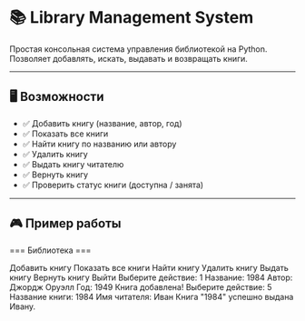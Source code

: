 # 📚 Library Management System

Простая консольная система управления библиотекой на Python.  
Позволяет добавлять, искать, выдавать и возвращать книги.

---

## 🖥️ Возможности

- ✅ Добавить книгу (название, автор, год)
- ✅ Показать все книги
- ✅ Найти книгу по названию или автору
- ✅ Удалить книгу
- ✅ Выдать книгу читателю
- ✅ Вернуть книгу
- ✅ Проверить статус книги (доступна / занята)

---

## 🎮 Пример работы

=== Библиотека ===

Добавить книгу
Показать все книги
Найти книгу
Удалить книгу
Выдать книгу
Вернуть книгу
Выйти
Выберите действие: 1
Название: 1984
Автор: Джордж Оруэлл
Год: 1949
Книга добавлена!
Выберите действие: 5
Название книги: 1984
Имя читателя: Иван
Книга "1984" успешно выдана Ивану.
